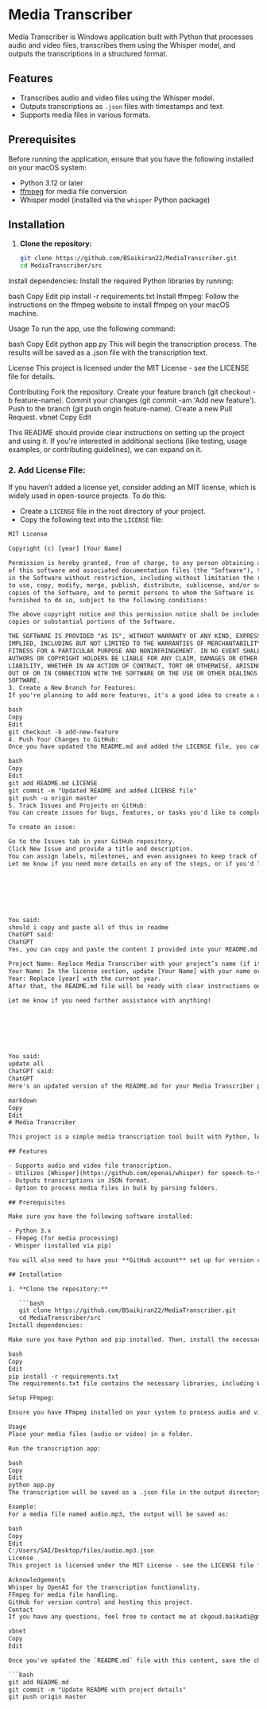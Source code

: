# Media Transcriber

Media Transcriber is Windows application built with Python that processes audio and video files, transcribes them using the Whisper model, and outputs the transcriptions in a structured format.

## Features
- Transcribes audio and video files using the Whisper model.
- Outputs transcriptions as `.json` files with timestamps and text.
- Supports media files in various formats.

## Prerequisites

Before running the application, ensure that you have the following installed on your macOS system:

- Python 3.12 or later
- [ffmpeg](https://ffmpeg.org/download.html) for media file conversion
- Whisper model (installed via the `whisper` Python package)

## Installation

1. **Clone the repository:**
   ```bash
   git clone https://github.com/BSaikiran22/MediaTranscriber.git
   cd MediaTranscriber/src
Install dependencies: Install the required Python libraries by running:

bash
Copy
Edit
pip install -r requirements.txt
Install ffmpeg: Follow the instructions on the ffmpeg website to install ffmpeg on your macOS machine.

Usage
To run the app, use the following command:

bash
Copy
Edit
python app.py
This will begin the transcription process. The results will be saved as a .json file with the transcription text.

License
This project is licensed under the MIT License - see the LICENSE file for details.

Contributing
Fork the repository.
Create your feature branch (git checkout -b feature-name).
Commit your changes (git commit -am 'Add new feature').
Push to the branch (git push origin feature-name).
Create a new Pull Request.
vbnet
Copy
Edit

This README should provide clear instructions on setting up the project and using it. If you're interested in additional sections (like testing, usage examples, or contributing guidelines), we can expand on it.

### 2. **Add License File**:
If you haven’t added a license yet, consider adding an MIT license, which is widely used in open-source projects. To do this:

- Create a `LICENSE` file in the root directory of your project.
- Copy the following text into the `LICENSE` file:

```txt
MIT License

Copyright (c) [year] [Your Name]

Permission is hereby granted, free of charge, to any person obtaining a copy
of this software and associated documentation files (the "Software"), to deal
in the Software without restriction, including without limitation the rights
to use, copy, modify, merge, publish, distribute, sublicense, and/or sell
copies of the Software, and to permit persons to whom the Software is
furnished to do so, subject to the following conditions:

The above copyright notice and this permission notice shall be included in all
copies or substantial portions of the Software.

THE SOFTWARE IS PROVIDED "AS IS", WITHOUT WARRANTY OF ANY KIND, EXPRESS OR
IMPLIED, INCLUDING BUT NOT LIMITED TO THE WARRANTIES OF MERCHANTABILITY,
FITNESS FOR A PARTICULAR PURPOSE AND NONINFRINGEMENT. IN NO EVENT SHALL THE
AUTHORS OR COPYRIGHT HOLDERS BE LIABLE FOR ANY CLAIM, DAMAGES OR OTHER
LIABILITY, WHETHER IN AN ACTION OF CONTRACT, TORT OR OTHERWISE, ARISING FROM,
OUT OF OR IN CONNECTION WITH THE SOFTWARE OR THE USE OR OTHER DEALINGS IN THE
SOFTWARE.
3. Create a New Branch for Features:
If you're planning to add more features, it's a good idea to create a new branch:

bash
Copy
Edit
git checkout -b add-new-feature
4. Push Your Changes to GitHub:
Once you have updated the README.md and added the LICENSE file, you can commit the changes and push them to GitHub:

bash
Copy
Edit
git add README.md LICENSE
git commit -m "Updated README and added LICENSE file"
git push -u origin master
5. Track Issues and Projects on GitHub:
You can create issues for bugs, features, or tasks you'd like to complete. You can also use GitHub Projects to organize them into a Kanban-style board.

To create an issue:

Go to the Issues tab in your GitHub repository.
Click New Issue and provide a title and description.
You can assign labels, milestones, and even assignees to keep track of progress.
Let me know if you need more details on any of the steps, or if you'd like to add anything specific to your project!







You said:
should i copy and paste all of this in readme
ChatGPT said:
ChatGPT
Yes, you can copy and paste the content I provided into your README.md file. However, you should make sure to customize the following parts to fit your specific project:

Project Name: Replace Media Transcriber with your project’s name (if it's different).
Your Name: In the license section, update [Your Name] with your name or GitHub username.
Year: Replace [year] with the current year.
After that, the README.md file will be ready with clear instructions on how to set up, use, and contribute to your project. Once updated, don't forget to commit and push the changes to your GitHub repository.

Let me know if you need further assistance with anything!







You said:
update all
ChatGPT said:
ChatGPT
Here's an updated version of the README.md for your Media Transcriber project:

markdown
Copy
Edit
# Media Transcriber

This project is a simple media transcription tool built with Python, leveraging Whisper for audio and video transcription. The application takes media files (audio or video), processes them, and saves the transcription in a structured format (JSON).

## Features

- Supports audio and video file transcription.
- Utilizes [Whisper](https://github.com/openai/whisper) for speech-to-text conversion.
- Outputs transcriptions in JSON format.
- Option to process media files in bulk by parsing folders.

## Prerequisites

Make sure you have the following software installed:

- Python 3.x
- FFmpeg (for media processing)
- Whisper (installed via pip)

You will also need to have your **GitHub account** set up for version control.

## Installation

1. **Clone the repository:**

   ```bash
   git clone https://github.com/BSaikiran22/MediaTranscriber.git
   cd MediaTranscriber/src
Install dependencies:

Make sure you have Python and pip installed. Then, install the necessary libraries:

bash
Copy
Edit
pip install -r requirements.txt
The requirements.txt file contains the necessary libraries, including Whisper and any additional dependencies.

Setup FFmpeg:

Ensure you have FFmpeg installed on your system to process audio and video files. Download FFmpeg here and follow the installation instructions for your platform.

Usage
Place your media files (audio or video) in a folder.

Run the transcription app:

bash
Copy
Edit
python app.py
The transcription will be saved as a .json file in the output directory, named after the media file.

Example:
For a media file named audio.mp3, the output will be saved as:

bash
Copy
Edit
C:/Users/SAI/Desktop/files/audio.mp3.json
License
This project is licensed under the MIT License - see the LICENSE file for details.

Acknowledgements
Whisper by OpenAI for the transcription functionality.
FFmpeg for media file handling.
GitHub for version control and hosting this project.
Contact
If you have any questions, feel free to contact me at skgoud.baikadi@gmail.com.

vbnet
Copy
Edit

Once you've updated the `README.md` file with this content, save the changes and commit it to your GitHub repository:

```bash
git add README.md
git commit -m "Update README with project details"
git push origin master

